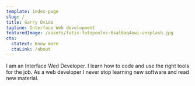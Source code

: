 ```yaml
---
template: index-page
slug: /
title: Garry Ovide
tagline: Interface Web development
featuredImage: /assets/fotis-fotopoulos-6sal6aq4owi-unsplash.jpg
cta:
  ctaText: Know more
  ctaLink: /about
---
```

 I am an Interface Wed Developer. I learn how to code and use the right tools for the job. As a web developer I never stop learning new software and read new material.